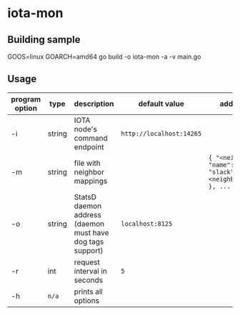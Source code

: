 # iota-mon

## Building sample

GOOS=linux GOARCH=amd64 go build -o iota-mon -a -v main.go

## Usage

program option | type | description | default value | additional description
-------------- | ---- | ----------- | ------------- | ----------------------
-i | string | IOTA node's command endpoint | `http://localhost:14265`
-m | string | file with neighbor mappings || `{ "<neighbor1_address>": { "name": "<neighbor1_name>", "slack": "<neighbor1_slack_username>" }, ... }`
-o | string | StatsD daemon address (daemon must have dog tags support) | `localhost:8125`
-r | int | request interval in seconds | `5`
-h | `n/a` | prints all options

